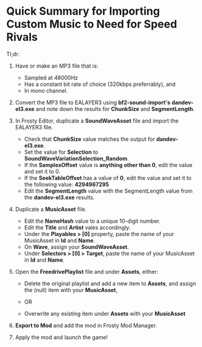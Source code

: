 # Quick Summary for Importing Custom Music to Need for Speed Rivals

Tl;dr:

1. Have or make an MP3 file that is:
   * Sampled at 48000Hz
   * Has a constant bit rate of choice (320kbps preferrably), and
   * In mono channel.

2. Convert the MP3 file to EALAYER3 using **bf2-sound-import's** **dandev-el3.exe** and note down the results for **ChunkSize** and **SegmentLength**.

3. In Frosty Editor, duplicate a **SoundWaveAsset** file and import the EALAYER3 file.
   * Check that **ChunkSize** value matches the output for **dandev-el3.exe**.
   * Set the value for **Selection** to **SoundWaveVariationSelection_Random**.
   * If the **SamplesOffset** value is **anything other than 0**, edit the value and set it to 0.
   * If the **SeekTableOffset** has a value of **0**, edit the value and set it to the following value: **4294967295**
   * Edit the **SegmentLength** value with the SegmentLength value from the **dandev-el3.exe** results.

4. Duplicate a **MusicAsset** file.
   * Edit the **NameHash** value to a unique 10-digit number.
   * Edit the **Title** and **Artist** vales accordingly.
   * Under the **Playables > [0]** property, paste the name of your MusicAsset in **Id** and **Name**.
   * On **Wave**, assign your **SoundWaveAsset**.
   * Under **Selectors > [0] > Target**, paste the name of your MusicAsset in **Id** and **Name**.

5. Open the **FreedrivePlaylist** file and under **Assets**, either:
   
   * Delete the original playlist and add a new item to **Assets**, and assign the (null) item with your **MusicAsset**, 
   
   * OR
   
   * Overwrite any existing item under **Assets** with your **MusicAsset**

6. **Export to Mod** and add the mod in Frosty Mod Manager.

7. Apply the mod and launch the game!
